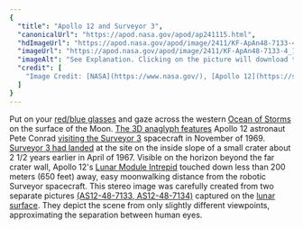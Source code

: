 ```yaml
---
{
  "title": "Apollo 12 and Surveyor 3",
  "canonicalUrl": "https://apod.nasa.gov/apod/ap241115.html",
  "hdImageUrl": "https://apod.nasa.gov/apod/image/2411/KF-ApAn48-7133-4.jpg",
  "imageUrl": "https://apod.nasa.gov/apod/image/2411/KF-ApAn48-7133-4_1024.jpg",
  "imageAlt": "See Explanation. Clicking on the picture will download the highest resolution version available.",
  "credit": [
    "Image Credit: [NASA](https://www.nasa.gov/), [Apollo 12](https://solarsystem.nasa.gov/missions/apollo-12/in-depth/), [Alan Bean](https://www.alanbeangallery.com/) - Stereo Image Copyright: [Kevin Frank](https://www.hq.nasa.gov/alsj/a12/ApAnKF.html)"
  ]
}
---
```


Put on your [red/blue glasses](https://en.wikipedia.org/wiki/Anaglyph_3D#/media/File:Anaglyph_glasses.png) and gaze across the western [Ocean of Storms](https://www.alanbeangallery.com/tiptoeing-on-the-ocean-of-storms) on the surface of the Moon. [The 3D anaglyph features](https://www.nasa.gov/history/alsj/a12/A12-Anaglyphs.html) Apollo 12 astronaut Pete Conrad [visiting the Surveyor 3](https://apod.nasa.gov/apod/ap181022.html) spacecraft in November of 1969. [Surveyor 3 had landed](https://apod.nasa.gov/apod/ap990408.html) at the site on the inside slope of a small crater about 2 1/2 years earlier in April of 1967. Visible on the horizon beyond the far crater wall, Apollo 12's [Lunar Module Intrepid](https://nssdc.gsfc.nasa.gov/nmc/spacecraft/display.action?id=1969-099C) touched down less than 200 meters (650 feet) away, easy moonwalking distance from the robotic Surveyor spacecraft. This stereo image was carefully created from two separate pictures [(AS12-48-7133, AS12-48-7134)](https://www.hq.nasa.gov/alsj/a12/images12.html#7133) captured on the [lunar surface](https://www.hq.nasa.gov/alsj/a12/a12.html). They depict the scene from only slightly different viewpoints, approximating the separation between human eyes.
